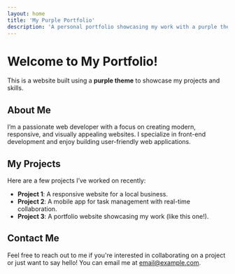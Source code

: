 ```yaml
---
layout: home
title: 'My Purple Portfolio'
description: 'A personal portfolio showcasing my work with a purple theme.'
---
```


# Welcome to My Portfolio!

This is a website built using a **purple theme** to showcase my projects and skills.

## About Me

I’m a passionate web developer with a focus on creating modern, responsive, and visually appealing websites. I specialize in front-end development and enjoy building user-friendly web applications.

## My Projects

Here are a few projects I’ve worked on recently:

- **Project 1**: A responsive website for a local business.
- **Project 2**: A mobile app for task management with real-time collaboration.
- **Project 3**: A portfolio website showcasing my work (like this one!).

## Contact Me

Feel free to reach out to me if you're interested in collaborating on a project or just want to say hello! You can email me at [email@example.com](mailto:email@example.com).
